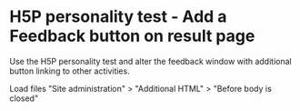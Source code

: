 # H5P personality test - Add a Feedback button on result page
Use the H5P personality test and alter the feedback window with additional button linking to other activities. 

Load files "Site administration" > "Additional HTML" > "Before body is closed" 
<!-- Load Custom files -->
<script src="https://code.jquery.com/jquery-3.6.0.min.js"></script> <br>
<script type="text/javascript" src="/yourpath/custom-button-h5p.js"></script>
